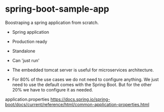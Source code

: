 # spring-boot-sample-app

Boostraping a spring application from scratch.

* Spring application
* Production ready
* Standalone
* Can 'just run'
* The embedded tomcat server is useful for microservices architecture.

* For 80% of the use cases we do not need to configure anything.
We just need to use the default comes with the Spring Boot. 
But for the other 20% we have to configure it as needed.

application.properties
https://docs.spring.io/spring-boot/docs/current/reference/html/common-application-properties.html
